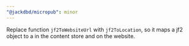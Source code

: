 ```yaml
---
"@jackdbd/micropub": minor
---
```


Replace function `jf2ToWebsiteUrl` with `jf2ToLocation`, so it maps a jf2 object to a in the content store and on the website.
